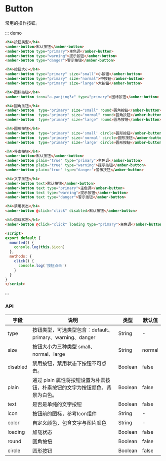 # Button 
常用的操作按钮。

::: demo
```html
<h4>按钮类型</h4>
<amber-button>默认按钮</amber-button>
<amber-button type="primary">主色调</amber-button> 
<amber-button type="warning">提示按钮</amber-button>
<amber-button type="danger">警示按钮</amber-button>

<h4>按钮大小</h4>
<amber-button type="primary" size="small">小按钮</amber-button>
<amber-button type="primary" size="normal">中按钮</amber-button>
<amber-button type="primary" size="large">大按钮</amber-button>

<h4>图标按钮</h4>
<amber-button icon="a-yanjing3x" type="primary">图标按钮</amber-button> 

<h4>圆角按钮</h4>
<amber-button  type="primary" size="small" round>圆角按钮</amber-button> 
<amber-button  type="primary" size="normal" round>圆角按钮</amber-button> 
<amber-button  type="primary" size="large" round>圆角按钮</amber-button> 

<h4>圆形按钮</h4>
<amber-button  type="primary" size='small' circle>圆形按钮</amber-button>
<amber-button  type="primary" size='normal' circle>圆形按钮</amber-button>
<amber-button  type="primary" size='large' circle>圆形按钮</amber-button>

<h4>朴素按钮</h4>
<amber-button>默认按钮</amber-button>
<amber-button plain="true" type="primary">主色调</amber-button> 
<amber-button plain="true" type="warning">提示按钮</amber-button>
<amber-button plain="true" type="danger">警示按钮</amber-button>

<h4>文字按钮</h4>
<amber-button text>默认按钮</amber-button>
<amber-button text type="primary">主色调</amber-button> 
<amber-button text type="warning">提示按钮</amber-button>
<amber-button text type="danger">警示按钮</amber-button>

<h4>禁用状态</h4>
<amber-button @click="click" disabled>默认按钮</amber-button>

<h4>加载状态</h4>
<amber-button @click="click" loading type="primary">主色调</amber-button>

<script>
export default {
  mounted() {
    console.log(this.$icon)
  },
  methods: {
    click() {
      console.log('按钮点击')
    }
  }
}
</script>
```
:::

### API

| 字段  | 说明                                                                                      | 类型    | 默认值 |
| ----- | ----------------------------------------------------------------------------------------- | ------- | ------ |
| type  | 按钮类型，可选类型包含：default、primary、warning、danger  | String  | -      |
| size | 按钮大小为三种类型 small、normal、large                                                        | String | normal   |
| disabled | 禁用按钮，禁用状态下按钮不可点击。                                                           | Boolean | false  |
| plain | 通过 plain 属性将按钮设置为朴素按钮，朴素按钮的文字为按钮颜色，背景为白色。                           | Boolean  | false    |
| text | 是否是单纯的文字按钮	                                                                          | Boolean  | false    |
| icon  | 按钮前的图标，参考Icon组件                                                                     | String  | -      |
| color | 自定义颜色，包含文字与图片颜色                                                                  | String  | -      |
| loading | 加载状态                                                                  | Boolean  | false |
| round | 圆角按扭                                                                  | Boolean  | false |
| circle | 圆形按钮                                                                   | Boolean  | false |

